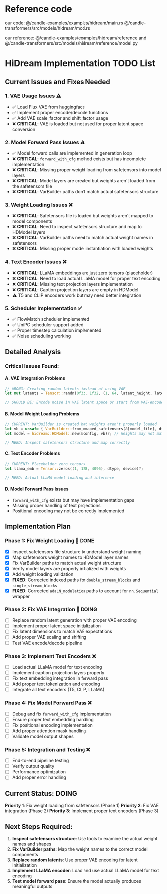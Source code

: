 # Reference code
our code:
@/candle-examples/examples/hidream/main.rs 
@/candle-transformers/src/models/hidream/mod.rs 

our reference:
@/candle-examples/examples/hidream/reference
and
@/candle-transformers/src/models/hidream/reference/model.py

# HiDream Implementation TODO List

## Current Issues and Fixes Needed

### 1. VAE Usage Issues ⚠️
- ✅ Load Flux VAE from huggingface 
- ✅ Implement proper encode/decode functions
- ✅ Add VAE scale_factor and shift_factor usage
- ❌ **CRITICAL**: VAE is loaded but not used for proper latent space conversion

### 2. Model Forward Pass Issues ⚠️
- ✅ Model forward calls are implemented in generation loop
- ❌ **CRITICAL**: `forward_with_cfg` method exists but has incomplete implementation
- ❌ **CRITICAL**: Missing proper weight loading from safetensors into model layers
- ❌ **CRITICAL**: Model layers are created but weights aren't loaded from the safetensors file
- ❌ **CRITICAL**: VarBuilder paths don't match actual safetensors structure

### 3. Weight Loading Issues ❌
- ❌ **CRITICAL**: Safetensors file is loaded but weights aren't mapped to model components
- ❌ **CRITICAL**: Need to inspect safetensors structure and map to HDModel layers
- ❌ **CRITICAL**: VarBuilder paths need to match actual weight names in safetensors
- ❌ **CRITICAL**: Missing proper model instantiation with loaded weights

### 4. Text Encoder Issues ❌
- ❌ **CRITICAL**: LLaMA embeddings are just zero tensors (placeholder)
- ❌ **CRITICAL**: Need to load actual LLaMA model for proper text encoding
- ❌ **CRITICAL**: Missing text projection layers implementation
- ❌ **CRITICAL**: Caption projection layers are empty in HDModel
- ⚠️ T5 and CLIP encoders work but may need better integration

### 5. Scheduler Implementation ✅
- ✅ FlowMatch scheduler implemented
- ✅ UniPC scheduler support added
- ✅ Proper timestep calculation implemented
- ✅ Noise scheduling working

## Detailed Analysis

### Critical Issues Found:

#### A. VAE Integration Problems
```rust
// WRONG: Creating random latents instead of using VAE
let mut latents = Tensor::randn(0f32, 1f32, (1, 64, latent_height, latent_width), &device)?;

// SHOULD BE: Encode noise in VAE latent space or start from VAE-encoded image
```

#### B. Model Weight Loading Problems
```rust
// CURRENT: VarBuilder is created but weights aren't properly loaded
let vb = unsafe { VarBuilder::from_mmaped_safetensors(&[model_file], dtype, &device)? };
let model = hidream::HDModel::new(&config, vb)?; // Weights may not match structure

// NEED: Inspect safetensors structure and map correctly
```

#### C. Text Encoder Problems
```rust
// CURRENT: Placeholder zero tensors
let llama_emb = Tensor::zeros((1, 128, 4096), dtype, device)?;

// NEED: Actual LLaMA model loading and inference
```

#### D. Model Forward Pass Issues
- `forward_with_cfg` exists but may have implementation gaps
- Missing proper handling of text projections
- Positional encoding may not be correctly implemented

## Implementation Plan

### Phase 1: Fix Weight Loading 🔄 DONE
- [x] Inspect safetensors file structure to understand weight naming
- [x] Map safetensors weight names to HDModel layer names
- [x] Fix VarBuilder paths to match actual weight structure
- [x] Verify model layers are properly initialized with weights
- [x] Add weight loading validation
- [x] **FIXED**: Corrected indexed paths for `double_stream_blocks` and `single_stream_blocks`
- [x] **FIXED**: Corrected `adaLN_modulation` paths to account for `nn.Sequential` wrapper

### Phase 2: Fix VAE Integration 🔄 DOING  
- [ ] Replace random latent generation with proper VAE encoding
- [ ] Implement proper latent space initialization
- [ ] Fix latent dimensions to match VAE expectations
- [ ] Add proper VAE scaling and shifting
- [ ] Test VAE encode/decode pipeline

### Phase 3: Implement Text Encoders ❌
- [ ] Load actual LLaMA model for text encoding
- [ ] Implement caption projection layers properly
- [ ] Fix text embedding integration in forward pass
- [ ] Add proper text tokenization and encoding
- [ ] Integrate all text encoders (T5, CLIP, LLaMA)

### Phase 4: Fix Model Forward Pass ❌
- [ ] Debug and fix `forward_with_cfg` implementation
- [ ] Ensure proper text embedding handling
- [ ] Fix positional encoding implementation
- [ ] Add proper attention mask handling
- [ ] Validate model output shapes

### Phase 5: Integration and Testing ❌
- [ ] End-to-end pipeline testing
- [ ] Verify output quality
- [ ] Performance optimization
- [ ] Add proper error handling

## Current Status: DOING
**Priority 1**: Fix weight loading from safetensors (Phase 1)
**Priority 2**: Fix VAE integration (Phase 2)
**Priority 3**: Implement proper text encoders (Phase 3)

## Next Steps Required:

1. **Inspect safetensors structure**: Use tools to examine the actual weight names and shapes
2. **Fix VarBuilder paths**: Map the weight names to the correct model components  
3. **Replace random latents**: Use proper VAE encoding for latent initialization
4. **Implement LLaMA encoder**: Load and use actual LLaMA model for text encoding
5. **Test model forward pass**: Ensure the model actually produces meaningful outputs
